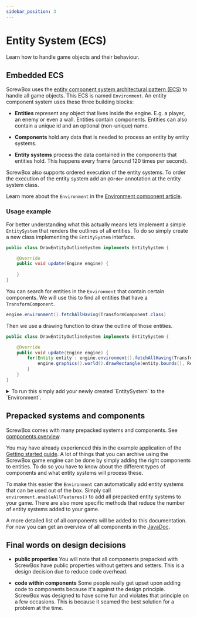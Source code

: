 ```yaml
---
sidebar_position: 3
---
```


# Entity System (ECS)

Learn how to handle game objects and their behaviour.

## Embedded ECS

ScrewBox uses the [entity component system architectural pattern (ECS)](https://en.wikipedia.org/wiki/Entity_component_system) to handle all game objects.
This ECS is named `Environment`.
An entity component system uses these three building blocks:

- **Entities** represent any object that lives inside the engine. E.g. a player, an enemy or even a wall.
  Entities contain components.
  Entities can also contain a unique id and an optional (non-unique) name.

- **Components** hold any data that is needed to process an entity by entity systems.

- **Entity systems** process the data contained in the components that entities hold.
  This happens every frame (around 120 times per second).

ScrewBox also supports ordered execution of the entity systems.
To order the execution of the entity system add an `@Order` annotation at the entity system class.

Learn more about the `Environment` in the [Environment component article](../core-modules/environment).

### Usage example

For better understanding what this actually means lets implement a simple `EntitySystem` that renders the outlines of
all entities.
To do so simply create a new class implementing the `EntitySystem` interface.

``` java
public class DrawEntityOutlineSystem implements EntitySystem {

    @Override
    public void update(Engine engine) {
       
    }
}
```

You can search for entities in the `Environment` that contain certain components.
We will use this to find all entities that have a `TransformComponent`.

``` java
engine.environment().fetchAllHaving(TransformComponent.class)
```

Then we use a drawing function to draw the outline of those entities.

``` java
public class DrawEntityOutlineSystem implements EntitySystem {

    @Override
    public void update(Engine engine) {
        for(Entity entity : engine.environment().fetchAllHaving(TransformComponent.class)) {
            engine.graphics().world().drawRectangle(entity.bounds(), RectangleDrawOptions.outline(Color.RED));
        }
    }
}
```

<details> 
<summary>To run this simply add your newly created `EntitySystem` to the `Environment`. </summary>

``` java
public class EcsDemo {

    public static void main(String[] args) {
        var demo = ScrewBox.createEngine();

        demo.environment()
                .addSystem(new DrawEntityOutlineSystem())
                .addEntity(new TransformComponent(10, 10, 100, 40))
                .addEntity(new TransformComponent(40, 50, 16, 16));

        demo.start();
    }
}
```

</details>

## Prepacked systems and components

ScrewBox comes with many prepacked systems and components.
See [components overview](../reference/components-overview.md).

You may have already experienced this in the example application of
the [Getting started guide](getting-started.md).
A lot of things that you can archive using the ScrewBox game engine can be done by simply adding the right components to
entities.
To do so you have to know about the different types of components and what entity systems will process these.

To make this easier the `Environment` can automatically add entity systems that can be used out of the box.
Simply call `environment.enableAllFeatures()` to add all prepacked entity systems to your game.
There are also more specific methods that reduce the number of entity systems added to your game.

A more detailed list of all components will be added to this documentation.
For now you can get an overview of all components in the
[JavaDoc](https://javadoc.io/doc/io.github.srcimon/screwbox-core/latest/io/github/srcimon/screwbox/core/environment/package-summary.html).

## Final words on design decisions

- **public properties** You will note that all components prepacked with ScrewBox have public properties without getters
  and setters.
  This is a design decision due to reduce code overhead.

- **code within components** Some people really get upset upon adding code to components because it's against the
  design principle.
  ScrewBox was designed to have some fun and violates that principle on a few occasions.
  This is because it seamed the best solution for a problem at the time.